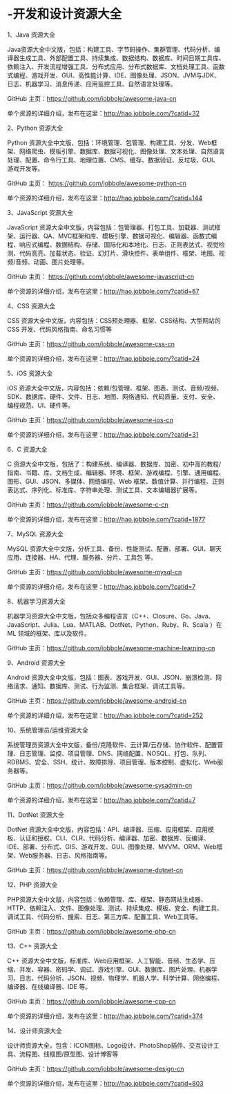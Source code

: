 # -开发和设计资源大全

1、Java 资源大全

Java资源大全中文版，包括：构建工具、字节码操作、集群管理、代码分析、编译器生成工具、外部配置工具、持续集成、数据结构、数据库、时间日期工具库、依赖注入、开发流程增强工具、分布式应用、分布式数据库、文档处理工具、函数式编程、游戏开发、GUI、高性能计算、IDE、图像处理、JSON、JVM与JDK、日志、机器学习、消息传递、应用监控工具、自然语言处理等。

GitHub 主页：https://github.com/jobbole/awesome-java-cn 

单个资源的详细介绍，发布在这里：http://hao.jobbole.com/?catid=32


2、Python 资源大全

Python 资源大全中文版，包括：环境管理、包管理、构建工具、分发、Web框架、网络爬虫、模板引擎、数据库、数据可视化、图像处理、文本处理、自然语言处理、配置、命令行工具、地理位置、CMS、缓存、数据验证、反垃圾、GUI、游戏开发等。

GitHub 主页： https://github.com/jobbole/awesome-python-cn

单个资源的详细介绍，发布在这里：http://hao.jobbole.com/?catid=144
 

3、JavaScript 资源大全

JavaScript 资源大全中文版，内容包括：包管理器、打包工具、加载器、测试框架、运行器、QA、MVC框架和库、模板引擎、数据可视化、编辑器、函数式编程、响应式编程、数据结构、存储、国际化和本地化、日志、正则表达式、视觉检测、代码高亮、加载状态、验证、幻灯片、滑块控件、表单组件、框架、地图、视频/音频、动画、图片处理等。

GitHub 主页： https://github.com/jobbole/awesome-javascript-cn

单个资源的详细介绍，发布在这里：http://hao.jobbole.com/?catid=67
 

4、CSS 资源大全

CSS 资源大全中文版，内容包括：CSS预处理器、框架、CSS结构、大型网站的 CSS 开发、代码风格指南、命名习惯等

GitHub 主页：https://github.com/jobbole/awesome-css-cn

单个资源的详细介绍，发布在这里：http://hao.jobbole.com/?catid=24

5、iOS 资源大全

iOS 资源大全中文版，内容包括：依赖/包管理、框架、图表、测试、音频/视频、SDK、数据库、硬件、文件、日志、地图、网络通知、代码质量、支付、安全、编程规范、UI、硬件等。

GitHub 主页：https://github.com/jobbole/awesome-ios-cn 

单个资源的详细介绍，发布在这里：http://hao.jobbole.com/?catid=31
 

6、C 资源大全

C 资源大全中文版，包括了：构建系统、编译器、数据库、加密、初中高的教程/指南、书籍、库、文档生成、编辑器、环境、框架、游戏编程、引擎、通用编程、图形、GUI、JSON、多媒体、网络编程、Web 框架、数值计算、并行编程、正则表达式、序列化、标准库、字符串处理、测试工具、文本编辑器扩展等。

GitHub 主页：https://github.com/jobbole/awesome-c-cn

单个资源的详细介绍，发布在这里：http://hao.jobbole.com/?catid=1877
 

7、MySQL 资源大全

MySQL 资源大全中文版，分析工具、备份、性能测试、配置、部署、GUI、聊天应用、连接器、HA、代理、服务器、分片、工具包 等。

GitHub 主页：https://github.com/jobbole/awesome-mysql-cn

单个资源的详细介绍，发布在这里：http://hao.jobbole.com/?catid=7
 

8、机器学习资源大全

机器学习资源大全中文版，包括众多编程语言（C++、Closure、Go、Java、JavaScript、Julia、Lua、MATLAB、DotNet、Python、Ruby、R、Scala ）在 ML 领域的框架、库以及软件。

GitHub 主页：https://github.com/jobbole/awesome-machine-learning-cn
 

9、Android 资源大全

Android 资源大全中文版，包括：图表、游戏开发、GUI、JSON、崩溃检测、网络请求、通知、数据库、测试、行为监测、集合框架、调试工具等。

GitHub 主页：https://github.com/jobbole/awesome-android-cn

单个资源的详细介绍，发布在这里：http://hao.jobbole.com/?catid=252
 

10、系统管理员/运维资源大全

系统管理员资源大全中文版，备份/克隆软件、云计算/云存储、协作软件、配置管理、日志管理、监控、项目管理、DNS、网络配置、NOSQL、打包、队列、RDBMS、安全、SSH、统计、故障排除、项目管理、版本控制、虚拟化、Web服务器等。

GitHub 主页：https://github.com/jobbole/awesome-sysadmin-cn

单个资源的详细介绍，发布在这里：http://hao.jobbole.com/?catid=7
 

11、DotNet 资源大全

DotNet 资源大全中文版，内容包括：API、编译器、压缩、应用框架、应用模板、认证和授权、CLI、CLR、代码分析、编译器、加密、数据库、反编译、IDE、部署、分布式、GIS、游戏开发、GUI、图像处理、MVVM、ORM、Web框架、Web服务器、日志、风格指南等。

GitHub 主页：https://github.com/jobbole/awesome-dotnet-cn
 

12、PHP 资源大全

PHP资源大全中文版，内容包括：依赖管理、库、框架、静态网站生成器、HTTP、依赖注入、文件、图像处理、测试、持续集成、模板、安全、构建工具、调试工具、代码分析、搜索、日志、第三方库、配置工具、Web工具等。

GitHub 主页：https://github.com/jobbole/awesome-php-cn
 

13、C++ 资源大全

C++ 资源大全中文版，标准库、Web应用框架、人工智能、音频、生态学、压缩、并发、容器、密码学、调试、游戏引擎、GUI、数据库、图片处理、机器学习、日志、代码分析、JSON、视频、物理学、机器人学、科学计算、网络编程、编译器、在线编译器、IDE 等。

GitHub 主页：https://github.com/jobbole/awesome-cpp-cn

单个资源的详细介绍，发布在这里：http://hao.jobbole.com/?catid=374
 

14、设计师资源大全

设计师资源大全，包含：ICON图标、Logo设计、PhotoShop插件、交互设计工具、流程图、线框图/原型图、设计博客等

GitHub 主页：https://github.com/jobbole/awesome-design-cn

单个资源的详细介绍，发布在这里：http://hao.jobbole.com/?catid=803
